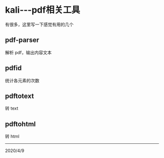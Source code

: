 # kali---pdf相关工具

有很多，这里写一下感觉有用的几个  

## pdf-parser
解析 pdf，输出内容文本  

## pdfid
统计各元素的次数  

## pdftotext
转 text  

## pdftohtml
转 html  


---
2020/4/9  
